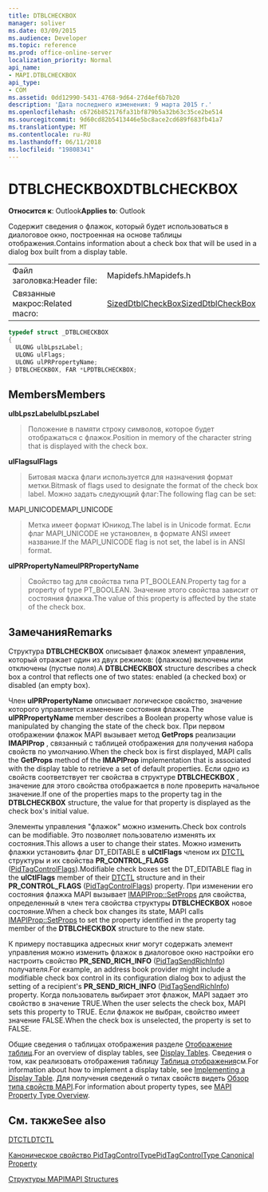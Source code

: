 ```yaml
---
title: DTBLCHECKBOX
manager: soliver
ms.date: 03/09/2015
ms.audience: Developer
ms.topic: reference
ms.prod: office-online-server
localization_priority: Normal
api_name:
- MAPI.DTBLCHECKBOX
api_type:
- COM
ms.assetid: 0dd12990-5431-4768-9d64-27d4ef6b7b20
description: 'Дата последнего изменения: 9 марта 2015 г.'
ms.openlocfilehash: c6726b852176fa31bf879b5a32b63c35ce2be514
ms.sourcegitcommit: 9d60cd82b5413446e5bc8ace2cd689f683fb41a7
ms.translationtype: MT
ms.contentlocale: ru-RU
ms.lasthandoff: 06/11/2018
ms.locfileid: "19808341"
---
```

# <a name="dtblcheckbox"></a><span data-ttu-id="2defa-103">DTBLCHECKBOX</span><span class="sxs-lookup"><span data-stu-id="2defa-103">DTBLCHECKBOX</span></span>

  
  
<span data-ttu-id="2defa-104">**Относится к**: Outlook</span><span class="sxs-lookup"><span data-stu-id="2defa-104">**Applies to**: Outlook</span></span> 
  
<span data-ttu-id="2defa-105">Содержит сведения о флажок, который будет использоваться в диалоговое окно, построенная на основе таблицы отображения.</span><span class="sxs-lookup"><span data-stu-id="2defa-105">Contains information about a check box that will be used in a dialog box built from a display table.</span></span> 
  
|||
|:-----|:-----|
|<span data-ttu-id="2defa-106">Файл заголовка:</span><span class="sxs-lookup"><span data-stu-id="2defa-106">Header file:</span></span>  <br/> |<span data-ttu-id="2defa-107">Mapidefs.h</span><span class="sxs-lookup"><span data-stu-id="2defa-107">Mapidefs.h</span></span>  <br/> |
|<span data-ttu-id="2defa-108">Связанные макрос:</span><span class="sxs-lookup"><span data-stu-id="2defa-108">Related macro:</span></span>  <br/> |[<span data-ttu-id="2defa-109">SizedDtblCheckBox</span><span class="sxs-lookup"><span data-stu-id="2defa-109">SizedDtblCheckBox</span></span>](sizeddtblcheckbox.md) <br/> |
   
```cpp
typedef struct _DTBLCHECKBOX
{
  ULONG ulbLpszLabel;
  ULONG ulFlags;
  ULONG ulPRPropertyName;
} DTBLCHECKBOX, FAR *LPDTBLCHECKBOX;

```

## <a name="members"></a><span data-ttu-id="2defa-110">Members</span><span class="sxs-lookup"><span data-stu-id="2defa-110">Members</span></span>

 <span data-ttu-id="2defa-111">**ulbLpszLabel**</span><span class="sxs-lookup"><span data-stu-id="2defa-111">**ulbLpszLabel**</span></span>
  
> <span data-ttu-id="2defa-112">Положение в памяти строку символов, которое будет отображаться с флажок.</span><span class="sxs-lookup"><span data-stu-id="2defa-112">Position in memory of the character string that is displayed with the check box.</span></span> 
    
 <span data-ttu-id="2defa-113">**ulFlags**</span><span class="sxs-lookup"><span data-stu-id="2defa-113">**ulFlags**</span></span>
  
> <span data-ttu-id="2defa-114">Битовая маска флаги используется для назначения формат метки.</span><span class="sxs-lookup"><span data-stu-id="2defa-114">Bitmask of flags used to designate the format of the check box label.</span></span> <span data-ttu-id="2defa-115">Можно задать следующий флаг:</span><span class="sxs-lookup"><span data-stu-id="2defa-115">The following flag can be set:</span></span>
    
<span data-ttu-id="2defa-116">MAPI_UNICODE</span><span class="sxs-lookup"><span data-stu-id="2defa-116">MAPI_UNICODE</span></span> 
  
> <span data-ttu-id="2defa-117">Метка имеет формат Юникод.</span><span class="sxs-lookup"><span data-stu-id="2defa-117">The label is in Unicode format.</span></span> <span data-ttu-id="2defa-118">Если флаг MAPI_UNICODE не установлен, в формате ANSI имеет название.</span><span class="sxs-lookup"><span data-stu-id="2defa-118">If the MAPI_UNICODE flag is not set, the label is in ANSI format.</span></span>
    
 <span data-ttu-id="2defa-119">**ulPRPropertyName**</span><span class="sxs-lookup"><span data-stu-id="2defa-119">**ulPRPropertyName**</span></span>
  
> <span data-ttu-id="2defa-120">Свойство tag для свойства типа PT_BOOLEAN.</span><span class="sxs-lookup"><span data-stu-id="2defa-120">Property tag for a property of type PT_BOOLEAN.</span></span> <span data-ttu-id="2defa-121">Значение этого свойства зависит от состояния флажка.</span><span class="sxs-lookup"><span data-stu-id="2defa-121">The value of this property is affected by the state of the check box.</span></span>
    
## <a name="remarks"></a><span data-ttu-id="2defa-122">Замечания</span><span class="sxs-lookup"><span data-stu-id="2defa-122">Remarks</span></span>

<span data-ttu-id="2defa-123">Структура **DTBLCHECKBOX** описывает флажок элемент управления, который отражает один из двух режимов: (флажком) включены или отключены (пустые поля).</span><span class="sxs-lookup"><span data-stu-id="2defa-123">A **DTBLCHECKBOX** structure describes a check box a control that reflects one of two states: enabled (a checked box) or disabled (an empty box).</span></span> 
  
<span data-ttu-id="2defa-124">Член **ulPRPropertyName** описывает логическое свойство, значение которого управляется изменение состояния флажка.</span><span class="sxs-lookup"><span data-stu-id="2defa-124">The **ulPRPropertyName** member describes a Boolean property whose value is manipulated by changing the state of the check box.</span></span> <span data-ttu-id="2defa-125">При первом отображении флажок MAPI вызывает метод **GetProps** реализации **IMAPIProp** , связанный с таблицей отображения для получения набора свойств по умолчанию.</span><span class="sxs-lookup"><span data-stu-id="2defa-125">When the check box is first displayed, MAPI calls the **GetProps** method of the **IMAPIProp** implementation that is associated with the display table to retrieve a set of default properties.</span></span> <span data-ttu-id="2defa-126">Если одно из свойств соответствует тег свойства в структуре **DTBLCHECKBOX** , значение для этого свойства отображается в поле проверить начальное значение.</span><span class="sxs-lookup"><span data-stu-id="2defa-126">If one of the properties maps to the property tag in the **DTBLCHECKBOX** structure, the value for that property is displayed as the check box's initial value.</span></span> 
  
<span data-ttu-id="2defa-127">Элементы управления "флажок" можно изменить.</span><span class="sxs-lookup"><span data-stu-id="2defa-127">Check box controls can be modifiable.</span></span> <span data-ttu-id="2defa-128">Это позволяет пользователю изменять их состояния.</span><span class="sxs-lookup"><span data-stu-id="2defa-128">This allows a user to change their states.</span></span> <span data-ttu-id="2defa-129">Можно изменить флажки установить флаг DT_EDITABLE в **ulCtlFlags** членом их [DTCTL](dtctl.md) структуры и их свойства **PR_CONTROL_FLAGS** ([PidTagControlFlags](pidtagcontrolflags-canonical-property.md)).</span><span class="sxs-lookup"><span data-stu-id="2defa-129">Modifiable check boxes set the DT_EDITABLE flag in the **ulCtlFlags** member of their [DTCTL](dtctl.md) structure and in their **PR_CONTROL_FLAGS** ([PidTagControlFlags](pidtagcontrolflags-canonical-property.md)) property.</span></span> <span data-ttu-id="2defa-130">При изменении его состояния флажка MAPI вызывает [IMAPIProp::SetProps](imapiprop-setprops.md) для свойства, определенный в член тега свойства структуры **DTBLCHECKBOX** новое состояние.</span><span class="sxs-lookup"><span data-stu-id="2defa-130">When a check box changes its state, MAPI calls [IMAPIProp::SetProps](imapiprop-setprops.md) to set the property identified in the property tag member of the **DTBLCHECKBOX** structure to the new state.</span></span> 
  
<span data-ttu-id="2defa-131">К примеру поставщика адресных книг могут содержать элемент управления можно изменить флажок в диалоговое окно настройки его настроить свойство **PR_SEND_RICH_INFO** ([PidTagSendRichInfo](pidtagsendrichinfo-canonical-property.md)) получателя.</span><span class="sxs-lookup"><span data-stu-id="2defa-131">For example, an address book provider might include a modifiable check box control in its configuration dialog box to adjust the setting of a recipient's **PR_SEND_RICH_INFO** ([PidTagSendRichInfo](pidtagsendrichinfo-canonical-property.md)) property.</span></span> <span data-ttu-id="2defa-132">Когда пользователь выбирает этот флажок, MAPI задает это свойство в значение TRUE.</span><span class="sxs-lookup"><span data-stu-id="2defa-132">When the user selects the check box, MAPI sets this property to TRUE.</span></span> <span data-ttu-id="2defa-133">Если флажок не выбран, свойство имеет значение FALSE.</span><span class="sxs-lookup"><span data-stu-id="2defa-133">When the check box is unselected, the property is set to FALSE.</span></span>
  
<span data-ttu-id="2defa-134">Общие сведения о таблицах отображения разделе [Отображение таблиц](display-tables.md).</span><span class="sxs-lookup"><span data-stu-id="2defa-134">For an overview of display tables, see [Display Tables](display-tables.md).</span></span> <span data-ttu-id="2defa-135">Сведения о том, как реализовать отображения таблицу [Таблица отображения](display-table-implementation.md)см.</span><span class="sxs-lookup"><span data-stu-id="2defa-135">For information about how to implement a display table, see [Implementing a Display Table](display-table-implementation.md).</span></span> <span data-ttu-id="2defa-136">Для получения сведений о типах свойств видеть [Обзор типа свойств MAPI](mapi-property-type-overview.md).</span><span class="sxs-lookup"><span data-stu-id="2defa-136">For information about property types, see [MAPI Property Type Overview](mapi-property-type-overview.md).</span></span>
  
## <a name="see-also"></a><span data-ttu-id="2defa-137">См. также</span><span class="sxs-lookup"><span data-stu-id="2defa-137">See also</span></span>



[<span data-ttu-id="2defa-138">DTCTL</span><span class="sxs-lookup"><span data-stu-id="2defa-138">DTCTL</span></span>](dtctl.md)
  
[<span data-ttu-id="2defa-139">Каноническое свойство PidTagControlType</span><span class="sxs-lookup"><span data-stu-id="2defa-139">PidTagControlType Canonical Property</span></span>](pidtagcontroltype-canonical-property.md)


[<span data-ttu-id="2defa-140">Структуры MAPI</span><span class="sxs-lookup"><span data-stu-id="2defa-140">MAPI Structures</span></span>](mapi-structures.md)

